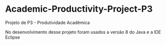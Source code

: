 # Academic-Productivity-Project-P3
Projeto de P3 - Produtividade Acadêmica

No desenvolvimento desse projeto foram usados a versão 8 do Java e a IDE Eclipse